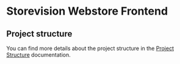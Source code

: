 # Storevision Webstore Frontend

## Project structure

You can find more details about the project structure in the [Project Structure](../project/frontend.md) documentation.
